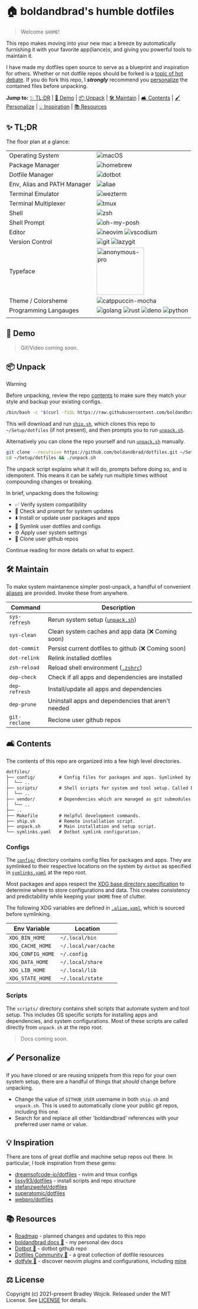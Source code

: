 # 🏠 boldandbrad's humble dotfiles

> Welcome `$HOME`!

This repo makes moving into your new mac a breeze by automatically furnishing it
with your favorite app(liance)s, and giving you powerful tools to maintain it.

I have made my dotfiles open source to serve as a blueprint and inspiration for
others. Whether or not dotfile repos should be forked is a
[topic of hot debate](https://github.com/lissy93/dotfiles?tab=readme-ov-file#so-copy-paste-right).
If you do fork this repo, I _**strongly**_ recommend you
[personalize](#personalize) the contained files before unpacking.

**Jump to:** [✨ TL;DR](#tldr) | [🎥 Demo](#demo) | [📦 Unpack](#unpack) |
[🛠️ Maintain](#maintain) | [🛋️ Contents](#contents) |
[🖌️ Personalize](#personalize) | [💡 Inspiration](#inspiration) |
[📚 Resources](#resources)

## ✨ TL;DR <a id="tldr"></a>

The floor plan at a glance:

|                             |                                                                                                                                                                                                                                                                                                                                                                 |
| --------------------------- | --------------------------------------------------------------------------------------------------------------------------------------------------------------------------------------------------------------------------------------------------------------------------------------------------------------------------------------------------------------- |
| Operating System            | ![macOS](https://img.shields.io/badge/macOS-_?logo=apple&logoColor=white&color=%23000000)                                                                                                                                                                                                                                                                       |
| Package Manager             | ![homebrew](https://img.shields.io/badge/Homebrew-_?logo=homebrew&logoColor=black&color=%23FBB040)                                                                                                                                                                                                                                                              |
| Dotfile Manager             | ![dotbot](https://img.shields.io/badge/dotbot-_?logoColor=white&color=grey)                                                                                                                                                                                                                                                                                     |
| Env, Alias and PATH Manager | ![aliae](https://img.shields.io/badge/🌱_aliae-_?logoColor=%23a0c59e&color=grey)                                                                                                                                                                                                                                                                                |
| Terminal Emulator           | ![wezterm](https://img.shields.io/badge/Wezterm-_?logo=wezterm&logoColor=%234E49EE&color=%23212C31)                                                                                                                                                                                                                                                             |
| Terminal Multiplexer        | ![tmux](https://img.shields.io/badge/tmux-_?logo=tmux&logoColor=white&color=%231BB91F)                                                                                                                                                                                                                                                                          |
| Shell                       | ![zsh](https://img.shields.io/badge/Zsh-_?logo=zsh&logoColor=white&color=%23F15A24)                                                                                                                                                                                                                                                                             |
| Shell Prompt                | ![oh-my-posh](https://img.shields.io/badge/Oh_My_Posh-2C7AE0)                                                                                                                                                                                                                                                                                                   |
| Editor                      | ![neovim](https://img.shields.io/badge/Neovim-_?logo=neovim&logoColor=white&color=%2357A143) ![vscodium](https://img.shields.io/badge/VSCodium-_?logo=vscodium&logoColor=white&color=%232F80ED)                                                                                                                                                                 |
| Version Control             | ![git](https://img.shields.io/badge/git-_?logo=git&color=%23f1f0e9) ![lazygit](https://img.shields.io/badge/Lazygit-_?color=%23303030)                                                                                                                                                                                                                          |
| Typeface                    | <img src="https://www.marksimonson.com/_astro/anonymouspro_index.BJoNlAYJ_ZMGmvS.webp" alt="anonymous-pro" width="128"/>                                                                                                                                                                                                                                        |
| Theme / Colorsheme          | ![catppuccin-mocha](https://img.shields.io/badge/Catppuccin-Mocha-_?logoColor=%23cba6f7&labelColor=%23b4befe&color=%231e1e2e)                                                                                                                                                                                                                                   |
| Programming Langauges       | ![golang](https://img.shields.io/badge/Go-_?logo=go&logoColor=white&color=%2300ADD8) ![rust](https://img.shields.io/badge/Rust-_?logo=rust&logoColor=white&color=%23000000) ![deno](https://img.shields.io/badge/Deno-_?logo=deno&logoColor=black&color=%2370FFAF) ![python](https://img.shields.io/badge/Python-_?logo=python&logoColor=white&color=%233776AB) |
|                             |                                                                                                                                                                                                                                                                                                                                                                 |

## 🎥 Demo <a id="demo"></a>

> Gif/Video coming soon.

## 📦 Unpack <a id="unpack"></a>

> [!WARNING]
> Before unpacking, review the repo [contents](#contents) to make sure they
> match your style and backup your existing configs.

```sh
/bin/bash -c "$(curl -fsSL https://raw.githubusercontent.com/boldandbrad/dotfiles/main/ship.sh)"
```

This will download and run [`ship.sh`](../ship.sh), which clones this repo to
`~/Setup/dotfiles` (if not present), and then prompts you to run
[`unpack.sh`](../unpack.sh).

Alternatively you can clone the repo yourself and run
[`unpack.sh`](../unpack.sh) manually.

```sh
git clone --recursive https://github.com/boldandbrad/dotfiles.git ~/Setup/dotfiles
cd ~/Setup/dotfiles && ./unpack.sh
```

The unpack script explains what it will do, prompts before doing so, and is
idempotent. This means it can be safely run multiple times without compounding
changes or breaking.

In brief, unpacking does the following:

- ✅ Verify system compatibility
- 🔄 Check and prompt for system updates
- ⬇️ Install or update user packages and apps
- 🔗 Symlink user dotfiles and configs
- ⚙️ Apply user system settings
- 🌱 Clone user github repos

Continue reading for more details on what to expect.

## 🛠️ Maintain <a id="maintain"></a>

To make system maintanence simpler post-unpack, a handful of convenient
[aliases](../config/aliae/aliae.yaml) are provided. Invoke these from anywhere.

| Command       | Description                                                 |
| ------------- | ----------------------------------------------------------- |
| `sys-refresh` | Rerun system setup ([`unpack.sh`](../unpack.sh))            |
| `sys-clean`   | Clean system caches and app data (❌ Coming soon)           |
| `dot-commit`  | Persist current dotfiles to github (❌ Coming soon)         |
| `dot-relink`  | Relink installed dotfiles                                   |
| `zsh-reload`  | Reload shell environment ([`.zshrc`](../config/zsh/.zshrc)) |
| `dep-check`   | Check if all apps and dependencies are installed            |
| `dep-refresh` | Install/update all apps and dependencies                    |
| `dep-prune`   | Uninstall apps and dependencies that aren't needed          |
| `git-reclone` | Reclone user github repos                                   |

## 🛋️ Contents <a id="contents"></a>

The contents of this repo are organized into a few high level directories.

```txt
dotfiles/
├── config/         # Config files for packages and apps. Symlinked by dotbot.
│  └── ..
├── scripts/        # Shell scripts for system and tool setup. Called by unpack.sh.
│  └── ..
├── vendor/         # Dependencies which are managed as git submodules.
│  └── ..
├── ..
├── Makefile        # Helpful development commands.
├── ship.sh         # Remote installation script.
├── unpack.sh       # Main installation and setup script.
└── symlinks.yaml   # Dotbot symlink configuration.
```

### Configs

The [`config/`](../config/README.md) directory contains config files for
packages and apps. They are symlinked to their respective locations on the
system by `dotbot` as specified in [`symlinks.yaml`](../symlinks.yaml) at the
repo root.

Most packages and apps respect the
[XDG base directory specification](https://specifications.freedesktop.org/basedir-spec/latest/index.html)
to determine where to store configurations and data. This creates consistency
and predictability while keeping your `$HOME` free of clutter.

The following XDG variables are defined in
[`.aliae.yaml`](../config/aliae/aliae.yaml), which is sourced before symlinking.

| Env Variable      | Location             |
| ----------------- | -------------------- |
| `XDG_BIN_HOME`    | `~/.local/bin`       |
| `XDG_CACHE_HOME`  | `~/.local/var/cache` |
| `XDG_CONFIG_HOME` | `~/.config`          |
| `XDG_DATA_HOME`   | `~/.local/share`     |
| `XDG_LIB_HOME`    | `~/.local/lib`       |
| `XDG_STATE_HOME`  | `~/.local/state`     |

### Scripts

The `scripts/` directory contains shell scripts that automate system and tool
setup. This includes OS specific scripts for installing apps and dependencies,
and system configurations. Most of these scripts are called directly from
`unpack.sh` at the repo root.

> Docs coming soon.

## 🖌️ Personalize <a id="personalize"></a>

If you have cloned or are reusing snippets from this repo for your own system
setup, there are a handful of things that _should_ change before unpacking.

- Change the value of `GITHUB_USER` username in both `ship.sh` and `unpack.sh`.
  This is used to automatically clone your public git repos, including this one.
- Search for and replace all other 'boldandbrad' references with your preferred
  user name or value.

## 💡 Inspiration <a id="inspiration"></a>

There are tons of great dotfile and machine setup repos out there. In
particular, I took inspiration from these gems:

- [dreamsofcode-io/dotfiles](https://github.com/dreamsofcode-io/dotfiles) - nvim
  and tmux configs
- [lissy93/dotfiles](https://github.com/lissy93/dotfiles) - install scripts and
  repo structure
- [stefanzweifel/dotfiles](https://github.com/stefanzweifel/dotfiles)
- [superatomic/dotfiles](https://github.com/superatomic/dotfiles)
- [webpro/dotfiles](https://github.com/webpro/dotfiles)

## 📚 Resources <a id="resources"></a>

- [Roadmap](ROADMAP.md) - planned changes and updates to this repo
- [boldandbrad docs 🔗](https://boldandbrad.github.io/docs) - my personal dev
  docs
- [Dotbot 🔗](https://github.com/anishathalye/dotbot) - dotbot github repo
- [Dotfiles Community 🔗](https://dotfiles.github.io/) - a great collection of
  dotfile resources
- [dotfyle 🔗](https://dotfyle.com/) - discover neovim plugins and
  configurations, including [mine](https://dotfyle.com/boldandbrad/)

## ⚖️ License <a id="license"></a>

Copyright (c) 2021-present Bradley Wojcik. Released under the MIT License. See
[LICENSE](../LICENSE) for details.
